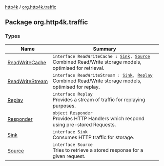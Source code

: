 [http4k](../index.md) / [org.http4k.traffic](./index.md)

## Package org.http4k.traffic

### Types

| Name | Summary |
|---|---|
| [ReadWriteCache](-read-write-cache/index.md) | `interface ReadWriteCache : `[`Sink`](-sink/index.md)`, `[`Source`](-source/index.md)<br>Combined Read/Write storage models, optimised for retrieval. |
| [ReadWriteStream](-read-write-stream/index.md) | `interface ReadWriteStream : `[`Sink`](-sink/index.md)`, `[`Replay`](-replay/index.md)<br>Combined Read/Write storage models, optimised for replay. |
| [Replay](-replay/index.md) | `interface Replay`<br>Provides a stream of traffic for replaying purposes. |
| [Responder](-responder/index.md) | `object Responder`<br>Provides HTTP Handlers which respond using pre-stored Requests. |
| [Sink](-sink/index.md) | `interface Sink`<br>Consumes HTTP traffic for storage. |
| [Source](-source/index.md) | `interface Source`<br>Tries to retrieve a stored response for a given request. |
